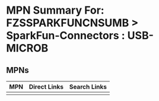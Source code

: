



# MPN Summary For: FZSSPARKFUNCNSUMB > SparkFun-Connectors : USB-MICROB

## MPNs
  

|MPN|Direct Links|Search Links|
| :--- | :--- | :--- |
||||

